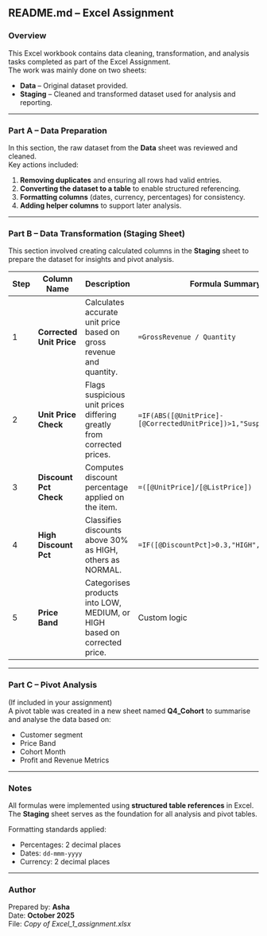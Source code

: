## README.md – Excel Assignment

### Overview
This Excel workbook contains data cleaning, transformation, and analysis tasks completed as part of the Excel Assignment.  
The work was mainly done on two sheets:  
- **Data** – Original dataset provided.  
- **Staging** – Cleaned and transformed dataset used for analysis and reporting.  

---

### Part A – Data Preparation
In this section, the raw dataset from the **Data** sheet was reviewed and cleaned.  
Key actions included:  
1. **Removing duplicates** and ensuring all rows had valid entries.  
2. **Converting the dataset to a table** to enable structured referencing.  
3. **Formatting columns** (dates, currency, percentages) for consistency.  
4. **Adding helper columns** to support later analysis.  

---

### Part B – Data Transformation (Staging Sheet)
This section involved creating calculated columns in the **Staging** sheet to prepare the dataset for insights and pivot analysis.

| Step | Column Name | Description | Formula Summary |
|------|--------------|--------------|-----------------|
| 1 | **Corrected Unit Price** | Calculates accurate unit price based on gross revenue and quantity. | `=GrossRevenue / Quantity` |
| 2 | **Unit Price Check** | Flags suspicious unit prices differing greatly from corrected prices. | `=IF(ABS([@UnitPrice]-[@CorrectedUnitPrice])>1,"Suspicious","OK")` |
| 3 | **Discount Pct Check** | Computes discount percentage applied on the item. | `=([@UnitPrice]/[@ListPrice])` |
| 4 | **High Discount Pct** | Classifies discounts above 30% as HIGH, others as NORMAL. | `=IF([@DiscountPct]>0.3,"HIGH","NORMAL")` |
| 5 | **Price Band** | Categorises products into LOW, MEDIUM, or HIGH based on corrected price. | Custom logic |

---

### Part C – Pivot Analysis
(If included in your assignment)  
A pivot table was created in a new sheet named **Q4_Cohort** to summarise and analyse the data based on:  
- Customer segment  
- Price Band  
- Cohort Month  
- Profit and Revenue Metrics  

---

### Notes
All formulas were implemented using **structured table references** in Excel.  
The **Staging** sheet serves as the foundation for all analysis and pivot tables.  

Formatting standards applied:  
- Percentages: 2 decimal places  
- Dates: `dd-mmm-yyyy`  
- Currency: 2 decimal places  

---

### Author
Prepared by: **Asha**  
Date: **October 2025**  
File: *Copy of Excel_1_assignment.xlsx*
